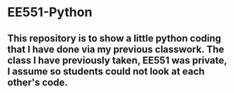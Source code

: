 # EE551-Python
## This repository is to show a little python coding that I have done via my previous classwork. The class I have previously taken, EE551 was private, I assume so students could not look at each other's code.
